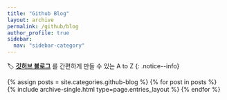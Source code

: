 ```yaml
---
title: "Github Blog"
layout: archive
permalink: /github/blog
author_profile: true
sidebar:
  nav: "sidebar-category"
---
```


🏷️ **<u>깃허브 블로그</u>** 를 간편하게 만들 수 있는 A to Z
{: .notice--info}

{% assign posts = site.categories.github-blog %}
{% for post in posts %} {% include archive-single.html type=page.entries_layout %} {% endfor %}
